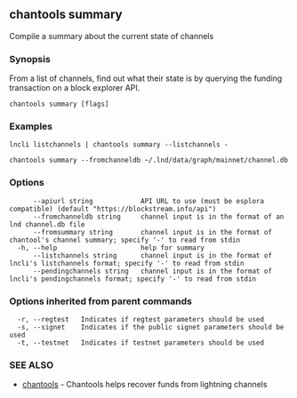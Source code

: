 ## chantools summary

Compile a summary about the current state of channels

### Synopsis

From a list of channels, find out what their state is by
querying the funding transaction on a block explorer API.

```
chantools summary [flags]
```

### Examples

```
lncli listchannels | chantools summary --listchannels -

chantools summary --fromchanneldb ~/.lnd/data/graph/mainnet/channel.db
```

### Options

```
      --apiurl string            API URL to use (must be esplora compatible) (default "https://blockstream.info/api")
      --fromchanneldb string     channel input is in the format of an lnd channel.db file
      --fromsummary string       channel input is in the format of chantool's channel summary; specify '-' to read from stdin
  -h, --help                     help for summary
      --listchannels string      channel input is in the format of lncli's listchannels format; specify '-' to read from stdin
      --pendingchannels string   channel input is in the format of lncli's pendingchannels format; specify '-' to read from stdin
```

### Options inherited from parent commands

```
  -r, --regtest   Indicates if regtest parameters should be used
  -s, --signet    Indicates if the public signet parameters should be used
  -t, --testnet   Indicates if testnet parameters should be used
```

### SEE ALSO

* [chantools](chantools.md)	 - Chantools helps recover funds from lightning channels

